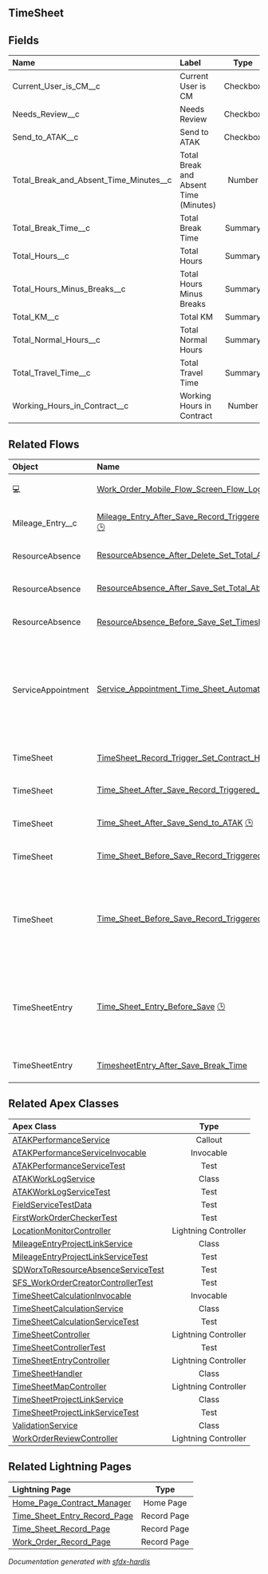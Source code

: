 ## TimeSheet

<!-- Object description -->

## Fields

| Name      | Label | Type | Description |
| :-------- | :---- | :--: | :---------- | 
| Current_User_is_CM__c | Current User is CM | Checkbox | <!-- --> |
| Needs_Review__c | Needs Review | Checkbox | <!-- --> |
| Send_to_ATAK__c | Send to ATAK | Checkbox | <!-- --> |
| Total_Break_and_Absent_Time_Minutes__c | Total Break and Absent Time (Minutes) | Number | <!-- --> |
| Total_Break_Time__c | Total Break Time | Summary | <!-- --> |
| Total_Hours__c | Total Hours | Summary | <!-- --> |
| Total_Hours_Minus_Breaks__c | Total Hours Minus Breaks | Summary | <!-- --> |
| Total_KM__c | Total KM | Summary | <!-- --> |
| Total_Normal_Hours__c | Total Normal Hours | Summary | <!-- --> |
| Total_Travel_Time__c | Total Travel Time | Summary | <!-- --> |
| Working_Hours_in_Contract__c | Working Hours in Contract | Number | <!-- --> |


## Related Flows

| Object | Name      | Type | Description |
| :----  | :-------- | :--: | :---------- | 
| 💻 | [Work_Order_Mobile_Flow_Screen_Flow_Log_Mileage](../flows/Work_Order_Mobile_Flow_Screen_Flow_Log_Mileage.md) [🕒](../flows/Work_Order_Mobile_Flow_Screen_Flow_Log_Mileage-history.md) |  Field Service Mobile | <!-- --> |
| Mileage_Entry__c | [Mileage_Entry_After_Save_Record_Triggered_Set_Work_As_Travel_Time_Work_Order](../flows/Mileage_Entry_After_Save_Record_Triggered_Set_Work_As_Travel_Time_Work_Order.md) [🕒](../flows/Mileage_Entry_After_Save_Record_Triggered_Set_Work_As_Travel_Time_Work_Order-history.md) |  Record After Save | <!-- --> |
| ResourceAbsence | [ResourceAbsence_After_Delete_Set_Total_Absence_Time_on_TimeSheet](../flows/ResourceAbsence_After_Delete_Set_Total_Absence_Time_on_TimeSheet.md) [🕒](../flows/ResourceAbsence_After_Delete_Set_Total_Absence_Time_on_TimeSheet-history.md) |  Record Before Delete | <!-- --> |
| ResourceAbsence | [ResourceAbsence_After_Save_Set_Total_Absence_Time_on_TimeSheet](../flows/ResourceAbsence_After_Save_Set_Total_Absence_Time_on_TimeSheet.md) [🕒](../flows/ResourceAbsence_After_Save_Set_Total_Absence_Time_on_TimeSheet-history.md) |  Record After Save | <!-- --> |
| ResourceAbsence | [ResourceAbsence_Before_Save_Set_Timesheet_Id](../flows/ResourceAbsence_Before_Save_Set_Timesheet_Id.md) |  Record After Save | <!-- --> |
| ServiceAppointment | [Service_Appointment_Time_Sheet_Automations](../flows/Service_Appointment_Time_Sheet_Automations.md) [🕒](../flows/Service_Appointment_Time_Sheet_Automations-history.md) |  Record After Save | This flows creates the automatic time sheet entries based on the evolving status of the service appointment |
| TimeSheet | [TimeSheet_Record_Trigger_Set_Contract_Hours](../flows/TimeSheet_Record_Trigger_Set_Contract_Hours.md) |  Record After Save | <!-- --> |
| TimeSheet | [Time_Sheet_After_Save_Record_Triggered_Approval](../flows/Time_Sheet_After_Save_Record_Triggered_Approval.md) [🕒](../flows/Time_Sheet_After_Save_Record_Triggered_Approval-history.md) |  Record After Save | <!-- --> |
| TimeSheet | [Time_Sheet_After_Save_Send_to_ATAK](../flows/Time_Sheet_After_Save_Send_to_ATAK.md) [🕒](../flows/Time_Sheet_After_Save_Send_to_ATAK-history.md) |  Record After Save | <!-- --> |
| TimeSheet | [Time_Sheet_Before_Save_Record_Triggered_Approval](../flows/Time_Sheet_Before_Save_Record_Triggered_Approval.md) [🕒](../flows/Time_Sheet_Before_Save_Record_Triggered_Approval-history.md) |  Record After Save | <!-- --> |
| TimeSheet | [Time_Sheet_Before_Save_Record_Triggered_Review_Approval_Auto_Update](../flows/Time_Sheet_Before_Save_Record_Triggered_Review_Approval_Auto_Update.md) [🕒](../flows/Time_Sheet_Before_Save_Record_Triggered_Review_Approval_Auto_Update-history.md) |  Record Before Save | Automatically approves the Time Sheet if it is submitted a second time after having been flagged for review. |
| TimeSheetEntry | [Time_Sheet_Entry_Before_Save](../flows/Time_Sheet_Entry_Before_Save.md) [🕒](../flows/Time_Sheet_Entry_Before_Save-history.md) |  Record Before Save | This flow is configured to update and fill in some data automatically on Time Sheet Entries |
| TimeSheetEntry | [TimesheetEntry_After_Save_Break_Time](../flows/TimesheetEntry_After_Save_Break_Time.md) |  Record After Save | <!-- --> |


## Related Apex Classes

| Apex Class | Type |
| :----      | :--: | 
| [ATAKPerformanceService](../apex/ATAKPerformanceService.md) | Callout |
| [ATAKPerformanceServiceInvocable](../apex/ATAKPerformanceServiceInvocable.md) | Invocable |
| [ATAKPerformanceServiceTest](../apex/ATAKPerformanceServiceTest.md) | Test |
| [ATAKWorkLogService](../apex/ATAKWorkLogService.md) | Class |
| [ATAKWorkLogServiceTest](../apex/ATAKWorkLogServiceTest.md) | Test |
| [FieldServiceTestData](../apex/FieldServiceTestData.md) | Test |
| [FirstWorkOrderCheckerTest](../apex/FirstWorkOrderCheckerTest.md) | Test |
| [LocationMonitorController](../apex/LocationMonitorController.md) | Lightning Controller |
| [MileageEntryProjectLinkService](../apex/MileageEntryProjectLinkService.md) | Class |
| [MileageEntryProjectLinkServiceTest](../apex/MileageEntryProjectLinkServiceTest.md) | Test |
| [SDWorxToResourceAbsenceServiceTest](../apex/SDWorxToResourceAbsenceServiceTest.md) | Test |
| [SFS_WorkOrderCreatorControllerTest](../apex/SFS_WorkOrderCreatorControllerTest.md) | Test |
| [TimeSheetCalculationInvocable](../apex/TimeSheetCalculationInvocable.md) | Invocable |
| [TimeSheetCalculationService](../apex/TimeSheetCalculationService.md) | Class |
| [TimeSheetCalculationServiceTest](../apex/TimeSheetCalculationServiceTest.md) | Test |
| [TimeSheetController](../apex/TimeSheetController.md) | Lightning Controller |
| [TimeSheetControllerTest](../apex/TimeSheetControllerTest.md) | Test |
| [TimeSheetEntryController](../apex/TimeSheetEntryController.md) | Lightning Controller |
| [TimeSheetHandler](../apex/TimeSheetHandler.md) | Class |
| [TimeSheetMapController](../apex/TimeSheetMapController.md) | Lightning Controller |
| [TimeSheetProjectLinkService](../apex/TimeSheetProjectLinkService.md) | Class |
| [TimeSheetProjectLinkServiceTest](../apex/TimeSheetProjectLinkServiceTest.md) | Test |
| [ValidationService](../apex/ValidationService.md) | Class |
| [WorkOrderReviewController](../apex/WorkOrderReviewController.md) | Lightning Controller |


## Related Lightning Pages

| Lightning Page | Type |
| :----      | :--: | 
| [Home_Page_Contract_Manager](../pages/Home_Page_Contract_Manager.md) |  Home Page |
| [Time_Sheet_Entry_Record_Page](../pages/Time_Sheet_Entry_Record_Page.md) |  Record Page |
| [Time_Sheet_Record_Page](../pages/Time_Sheet_Record_Page.md) |  Record Page |
| [Work_Order_Record_Page](../pages/Work_Order_Record_Page.md) |  Record Page |


_Documentation generated with [sfdx-hardis](https://sfdx-hardis.cloudity.com)_
